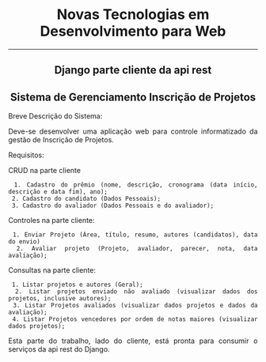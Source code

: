 # <h1 align="center"> Novas Tecnologias em Desenvolvimento para Web </h1>
<hr/>

## <h2 align="center"> Django parte cliente da api rest </h2>

<div align="justify">
  
 ## <h2 align="center">Sistema de Gerenciamento Inscrição de Projetos</h2>
 
 <p>Breve Descrição do Sistema: </p>
 
 <p>Deve-se desenvolver uma aplicação web para controle informatizado da gestão de Inscrição de Projetos.</p>
 
 <p>Requisitos: </p>
 
   <p>CRUD na parte cliente</p>
 
     1. Cadastro do prêmio (nome, descrição, cronograma (data início, descrição e data fim), ano);
     2. Cadastro do candidato (Dados Pessoais);
     3. Cadastro do avaliador (Dados Pessoais e do avaliador);
   
   <p>Controles na parte cliente: </p>
   
     1. Enviar Projeto (Área, título, resumo, autores (candidatos), data do envio)
     2. Avaliar projeto (Projeto, avaliador, parecer, nota, data avaliação);
     
   <p>Consultas na parte cliente: </p>
   
     1. Listar projetos e autores (Geral);
     2. Listar projetos enviado não avaliado (visualizar dados dos projetos, inclusive autores);
     3. Listar Projetos avaliados (visualizar dados projetos e dados da avaliação);
     4. Listar Projetos vencedores por ordem de notas maiores (visualizar dados projetos);
   

<p> Esta parte do trabalho, lado do cliente, está pronta para consumir o serviços da api rest do Django.</p>

   


   
</div>
